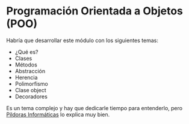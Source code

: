 # Programación Orientada a Objetos (POO)

Habría que desarrollar este módulo con los siguientes temas:

- ¿Qué es?
- Clases
- Métodos
- Abstracción
- Herencia
- Polimorfismo
- Clase object
- Decoradores

Es un tema complejo y hay que dedicarle tiempo para entenderlo, pero [Pildoras Informáticas](https://www.youtube.com/watch?v=5Ohme4A2Weg&list=PLU8oAlHdN5BlvPxziopYZRd55pdqFwkeS&index=24&ab_channel=pildorasinformaticas) lo explica muy bien.